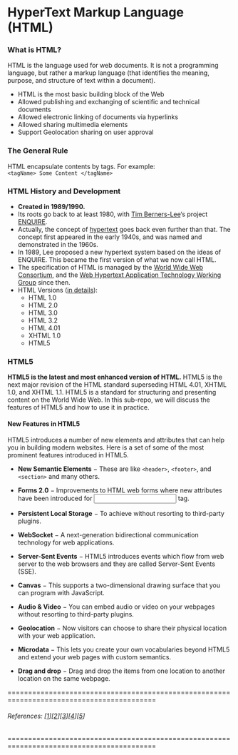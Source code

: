 # HyperText Markup Language (HTML)

### What is HTML?
HTML is the language used for web documents. It is not a programming language, but rather a markup language 
(that identifies the meaning, purpose, and structure of text within a document).
* HTML is the most basic building block of the Web
* Allowed publishing and exchanging of scientific  and technical documents
* Allowed electronic linking of documents via hyperlinks
* Allowed sharing multimedia elements 
* Support Geolocation sharing on user approval


### The General Rule
HTML encapsulate contents by tags. For example:   
``<tagName> Some Content </tagName>``


### HTML History and Development
* **Created in 1989/1990.**
* Its roots go back to at least 1980, with [Tim Berners-Lee](https://en.wikipedia.org/wiki/Tim_Berners-Lee)‘s project [ENQUIRE](https://en.wikipedia.org/wiki/ENQUIRE). 
* Actually, the concept of [hypertext](https://en.wikipedia.org/wiki/Hypertext) goes back even further than that. 
  The concept first appeared in the early 1940s, and was named and demonstrated in the 1960s.
* In 1989, Lee proposed a new hypertext system based on the ideas of ENQUIRE. This became the first version of what we now call HTML.
* The specification of HTML is managed by the [World Wide Web Consortium](https://www.w3.org/), 
  and the [Web Hypertext Application Technology Working Group](https://whatwg.org/) since then.
* HTML Versions ([in details](https://www.yourhtmlsource.com/starthere/historyofhtml.html)):
  * HTML 1.0
  * HTML 2.0
  * HTML 3.0
  * HTML 3.2
  * HTML 4.01
  * XHTML 1.0
  * HTML5
  
### HTML5
**HTML5 is the latest and most enhanced version of HTML.** HTML5 is the next major revision of the HTML standard superseding HTML 4.01, XHTML 1.0, and XHTML 1.1. 
HTML5 is a standard for structuring and presenting content on the World Wide Web. 
In this sub-repo, we will discuss the features of HTML5 and how to use it in practice.


#### New Features in HTML5

HTML5 introduces a number of new elements and attributes that can help you in building modern websites. Here is a set of some of the most prominent features introduced in HTML5.

* **New Semantic Elements** − These are like `<header>`, `<footer>`, and `<section>` and many others.

* **Forms 2.0** − Improvements to HTML web forms where new attributes have been introduced for <input> tag.

* **Persistent Local Storage** − To achieve without resorting to third-party plugins.

* **WebSocket** − A next-generation bidirectional communication technology for web applications.

* **Server-Sent Events** − HTML5 introduces events which flow from web server to the web browsers and they are called Server-Sent Events (SSE).

* **Canvas** − This supports a two-dimensional drawing surface that you can program with JavaScript.

* **Audio & Video** − You can embed audio or video on your webpages without resorting to third-party plugins.

* **Geolocation** − Now visitors can choose to share their physical location with your web application.

* **Microdata** − This lets you create your own vocabularies beyond HTML5 and extend your web pages with custom semantics.

* **Drag and drop** − Drag and drop the items from one location to another location on the same webpage.



==========================================================================================

###### References: [[1](https://www.tutorialspoint.com/html5/html5_overview.htm)][[2](https://www.w3schools.com/html/default.asp)][[3](https://www.learn-html.org/)][[4](https://html.com/)][[5](https://developer.mozilla.org/en-US/docs/Web/HTML)]

==========================================================================================











